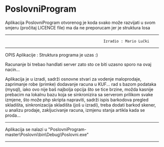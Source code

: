 # PoslovniProgram

Aplikacija PoslovniProgram
otvorenog je koda svako može razvijati u svom smjeru (pročitaj LICENCE file) ma da ne preporucam jer je struktura losa

-------------------------------------------------------------------------------------------------------------------------------
                                                 Izradio : Mario Lučki
-------------------------------------------------------------------------------------------------------------------------------

OPIS Aplikacije : 
Struktura programa je uzas :)

Racunanje bi trebao handlati server zato sto ce biti uzasno sporo na ovaj nacin...

Aplikacija je u izradi, sadrži osnovne stvari za vodenje maloprodaje, zaprimanje robe (primke) dodavanje racuna u KUF... 
rad s bazom podataka (mysql), iako ovo nije baš najbolja opcija što se tice brzine, možda kasnije prebacim na lokalnu bazu 
koja se sinkronizira sa serverom prilikom svake izmjene, što može php skripta napraviti, sadrži ispis barkodova
pregled skladišta, sinkronizacija skladišta (još u izradi), treba dodati barkod skener, u analizu prodaje, zakljucivanje racuna, 
izmjenu stanja artikla kada se proda... 

-------------------------------------------------------------------------------------------------------------------------------

Aplikacija se nalazi u "PoslovniProgram-master\Poslovni\bin\Debug\Poslovni.exe"

------------------------------------------------------------------------------------------------------------------------------
